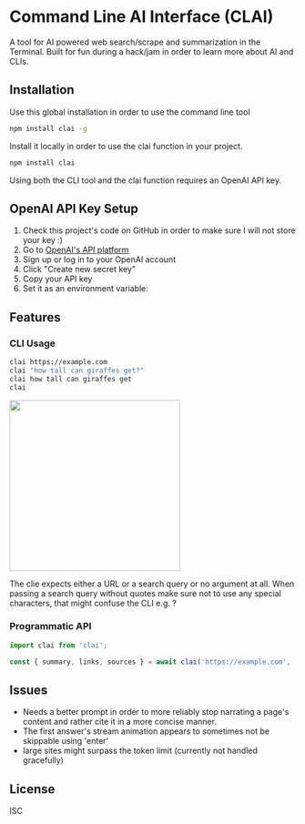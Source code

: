 # Command Line AI Interface (CLAI)

A tool for AI powered web search/scrape and summarization in the Terminal.
Built for fun during a hack/jam in order to learn more about AI and CLIs.

## Installation

Use this global installation in order to use the command line tool
```bash
npm install clai -g
```
Install it locally in order to use the clai function in your project.
```bash
npm install clai
```
Using both the CLI tool and the clai function requires an OpenAI API key.

## OpenAI API Key Setup

1. Check this project's code on GitHub in order to make sure I will not store your key :)
2. Go to [OpenAI's API platform](https://platform.openai.com/api-keys)
3. Sign up or log in to your OpenAI account
4. Click "Create new secret key"
5. Copy your API key
6. Set it as an environment variable:


## Features
### CLI Usage
```bash
clai https://example.com
clai "how tall can giraffes get?"
clai how tall can giraffes get
clai
```
<img width="300" src="https://github.com/user-attachments/assets/f4a81e24-ef5b-42b7-bca7-188763d4e5cf" />

The clie expects either a URL or a search query or no argument at all.
When passing a search query without quotes make sure not to use any special characters, that might confuse the CLI e.g. ?

### Programmatic API
```ts
import clai from 'clai';

const { summary, links, sources } = await clai('https://example.com', 'your-openai-api-key');
```

## Issues
- Needs a better prompt in order to more reliably stop narrating a page's content and rather cite it in a more concise manner.
- The first answer's stream animation appears to sometimes not be skippable using 'enter'
- large sites might surpass the token limit (currently not handled gracefully)

## License

ISC
